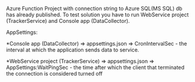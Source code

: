 Azure Function Project with connection string to Azure SQL(MS SQL) db has already published. To test solution you have to run WebService project (TrackerService) and Console app (DataCollector).

AppSettings:

*Console app (DataCollector) => appsettings.json => CronIntervalSec - the interval at which the application sends data to service.

*WebService project (TrackerService) => appsettings.json => AppSettings:WaitPingSec - the time after which the client that terminated the connection is considered turned off
